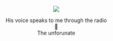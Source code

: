 <p align="center">
    <img src="https://i.postimg.cc/bY77FwTd/New-Project-4.png">
</p>
<p align="center">
    His voice speaks to me through the radio
<br>
    🍮
<br>
    The unforunate
</p>
<!--
**wishlizx/wishlizx** is a ✨ _special_ ✨ repository because its `README.md` (this file) appears on your GitHub profile.
